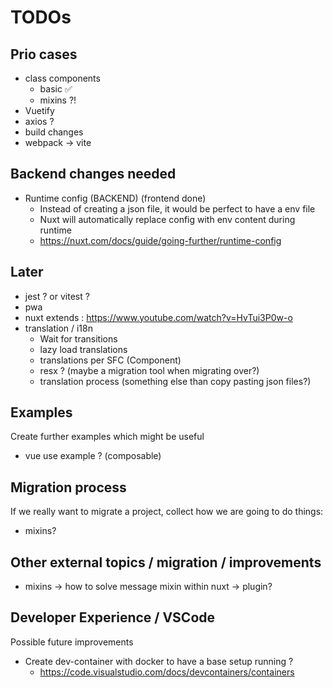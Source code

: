 # TODOs

## Prio cases

* class components
  * basic ✅
  * mixins ?!
* Vuetify
* axios ?
* build changes
* webpack -> vite

## Backend changes needed

* Runtime config (BACKEND) (frontend done)
  * Instead of creating a json file, it would be perfect to have a env file
  * Nuxt will automatically replace config with env content during runtime
  * <https://nuxt.com/docs/guide/going-further/runtime-config>

## Later

* jest ? or vitest ?
* pwa
* nuxt extends : <https://www.youtube.com/watch?v=HvTui3P0w-o>
* translation / i18n
  * Wait for transitions
  * lazy load translations
  * translations per SFC (Component)
  * resx ? (maybe a migration tool when migrating over?)
  * translation process (something else than copy pasting json files?)

## Examples

Create further examples which might be useful

* vue use example ? (composable)

## Migration process

If we really want to migrate a project, collect how we are going to do things:

* mixins?

## Other external topics / migration / improvements

* mixins -> how to solve message mixin within nuxt -> plugin?

## Developer Experience / VSCode

Possible future improvements

* Create dev-container with docker to have a base setup running ?
  * <https://code.visualstudio.com/docs/devcontainers/containers>
